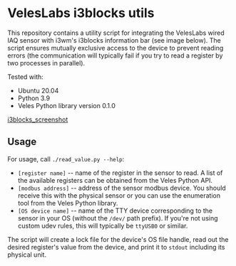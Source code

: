 # VelesLabs i3blocks utils

This repository contains a utility script for integrating the VelesLabs wired IAQ sensor with i3wm's i3blocks information bar (see image below).
The script ensures mutually exclusive access to the device to prevent reading errors (the communication will typically fail if you try to read a register by two processes in parallel).

Tested with:
 * Ubuntu 20.04
 * Python 3.9
 * Veles Python library version 0.1.0

[i3blocks_screenshot](i3blocks_screenshot.png)

## Usage

For usage, call `./read_value.py --help`:
  * `[register name]` -- name of the register in the sensor to read. A list of the available registers can be obtained from the Veles Python API.
  * `[modbus address]` -- address of the sensor modbus device. You should receive this with the physical sensor or you can use the enumeration tool from the Veles Python library.
  * `[OS device name]` -- name of the TTY device corresponding to the sensor in your OS (without the `/dev/` path prefix). If you're not using custom udev rules, this will typically be `ttyUSB0` or similar.

The script will create a lock file for the device's OS file handle, read out the desired register's value from the device, and print it to `stdout` including its physical unit.
